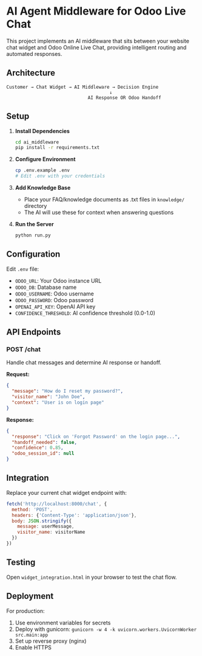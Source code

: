 # AI Agent Middleware for Odoo Live Chat

This project implements an AI middleware that sits between your website chat widget and Odoo Online Live Chat, providing intelligent routing and automated responses.

## Architecture

```
Customer → Chat Widget → AI Middleware → Decision Engine
                                      ↓
                              AI Response OR Odoo Handoff
```

## Setup

1. **Install Dependencies**
   ```bash
   cd ai_middleware
   pip install -r requirements.txt
   ```

2. **Configure Environment**
   ```bash
   cp .env.example .env
   # Edit .env with your credentials
   ```

3. **Add Knowledge Base**
   - Place your FAQ/knowledge documents as .txt files in `knowledge/` directory
   - The AI will use these for context when answering questions

4. **Run the Server**
   ```bash
   python run.py
   ```

## Configuration

Edit `.env` file:
- `ODOO_URL`: Your Odoo instance URL
- `ODOO_DB`: Database name
- `ODOO_USERNAME`: Odoo username
- `ODOO_PASSWORD`: Odoo password  
- `OPENAI_API_KEY`: OpenAI API key
- `CONFIDENCE_THRESHOLD`: AI confidence threshold (0.0-1.0)

## API Endpoints

### POST /chat
Handle chat messages and determine AI response or handoff.

**Request:**
```json
{
  "message": "How do I reset my password?",
  "visitor_name": "John Doe",
  "context": "User is on login page"
}
```

**Response:**
```json
{
  "response": "Click on 'Forgot Password' on the login page...",
  "handoff_needed": false,
  "confidence": 0.85,
  "odoo_session_id": null
}
```

## Integration

Replace your current chat widget endpoint with:
```javascript
fetch('http://localhost:8000/chat', {
  method: 'POST',
  headers: {'Content-Type': 'application/json'},
  body: JSON.stringify({
    message: userMessage,
    visitor_name: visitorName
  })
})
```

## Testing

Open `widget_integration.html` in your browser to test the chat flow.

## Deployment

For production:
1. Use environment variables for secrets
2. Deploy with gunicorn: `gunicorn -w 4 -k uvicorn.workers.UvicornWorker src.main:app`
3. Set up reverse proxy (nginx)
4. Enable HTTPS